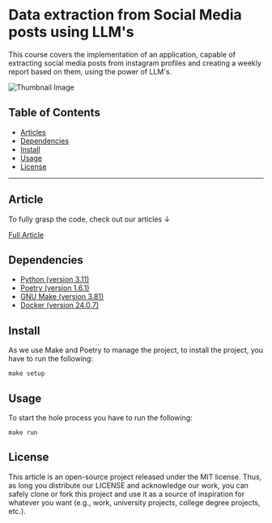 # Data extraction from Social Media posts using LLM's

This course covers the implementation of an application, capable of extracting social media posts from instagram profiles 
and creating a weekly report based on them, using the power of LLM's.

![Thumbnail Image]()

## Table of Contents

- [Articles](#article)
- [Dependencies](#dependencies)
- [Install](#install)
- [Usage](#usage)
- [License](#license)


------

## Article

To fully grasp the code, check out our articles ↓

[Full Article](https://medium.com/p/6ebe0e2cdeb1/edit)

## Dependencies

- [Python (version 3.11)](https://www.python.org/downloads/)
- [Poetry (version 1.6.1)](https://python-poetry.org/)
- [GNU Make (version 3.81)](https://www.gnu.org/software/make/)
- [Docker (version 24.0.7)](https://www.docker.com/)

## Install

As we use Make and Poetry to manage the project, to install the project, you have to run the following:
```shell
make setup
```


## Usage

To start the hole process you have to run the following: 

```shell
make run
```

## License

This article is an open-source project released under the MIT license. Thus, as long you distribute our LICENSE and acknowledge our work, you can safely clone or fork this project and use it as a source of inspiration for whatever you want (e.g., work, university projects, college degree projects, etc.).
